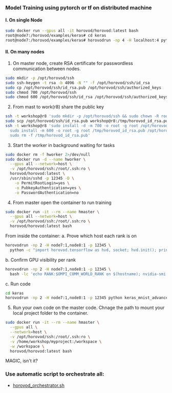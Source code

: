 ### Model Training using pytorch or tf on distributed machine

#### I. On single Node

```bash
sudo docker run --gpus all -it horovod/horovod:latest bash
root@node7:/horovod/examples/keras# cd keras
root@node7:/horovod/examples/keras# horovodrun -np 4 -H localhost:4 python keras_mnist_advanced.py
```

#### II. On many nodes

1. On master node, create RSA certificate for passwordless communication between nodes.

```bash
sudo mkdir -p /opt/horovod/ssh
sudo ssh-keygen -t rsa -b 4096 -N "" -f /opt/horovod/ssh/id_rsa
sudo cp /opt/horovod/ssh/id_rsa.pub /opt/horovod/ssh/authorized_keys
sudo chmod 700 /opt/horovod/ssh
sudo chmod 600 /opt/horovod/ssh/id_rsa /opt/horovod/ssh/authorized_keys
```

2. From mast to work(r8) share the public key

```bash
ssh -t workshop@r8 'sudo mkdir -p /opt/horovod/ssh && sudo chown -R root:root /opt/horovod/ssh && sudo chmod 700 /opt/horovod/ssh'
sudo scp /opt/horovod/ssh/id_rsa.pub workshop@r8:/tmp/horovod_id_rsa.pub
ssh -t workshop@r8 'sudo install -d -m 700 -o root -g root /opt/horovod/ssh && \
  sudo install -m 600 -o root -g root /tmp/horovod_id_rsa.pub /opt/horovod/ssh/authorized_keys && \
  sudo rm -f /tmp/horovod_id_rsa.pub'
```

3. Start the worker in background waiting for tasks

```bash
sudo docker rm -f hworker 2>/dev/null
sudo docker run -d --name hworker \
  --gpus all --network=host \
  -v /opt/horovod/ssh:/root/.ssh:ro \
  horovod/horovod:latest \
  /usr/sbin/sshd -p 12345 -D \
    -o PermitRootLogin=yes \
    -o PubkeyAuthentication=yes \
    -o PasswordAuthentication=no
```

4. From master open the container to run training

```bash
sudo docker run -it --rm --name hmaster \
  --gpus all --network=host \
  -v /opt/horovod/ssh:/root/.ssh:ro \
  horovod/horovod:latest bash
```

From inside the container:
a. Prove which host each rank is on

```bash
horovodrun -np 2 -H node7:1,node8:1 -p 12345 \
  python -c "import horovod.tensorflow as hvd, socket; hvd.init(); print('rank', hvd.rank(), 'on', socket.gethostname())"
```

b. Confirm GPU visibility per rank

```bash
horovodrun -np 2 -H node7:1,node8:1 -p 12345 \
  bash -lc 'echo RANK:$OMPI_COMM_WORLD_RANK on $(hostname); nvidia-smi -L'
```

c. Run code

```bash
cd keras
horovodrun -np 2 -H node7:1,node8:1 -p 12345 python keras_mnist_advanced.py
```

5. Run your own code on the master code. Chnage the path to mount your local project folder to the container.

```bash
sudo docker run -it --rm --name hmaster \
  --gpus all \
  --network=host \
  -v /opt/horovod/ssh:/root/.ssh:ro \
  -v /home/workshop/myproject:/workspace \
  -w /workspace \
  horovod/horovod:latest bash
```

MAGIC, isn't it?

### Use automatic script to orchestrate all:

- [horovod_orchestrator.sh](./horovod-distributed-cluster/horovod_orchestrator.sh)
